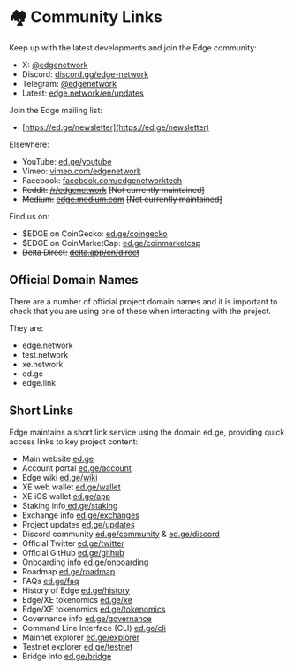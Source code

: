 # 🏘️ Community Links

Keep up with the latest developments and join the Edge community:

* X: [@edgenetwork](https://twitter.com/edgenetwork)
* Discord: [discord.gg/edge-network](https://discord.gg/edge-network)
* Telegram: [@edgenetwork](https://t.me/edgenetwork)
* Latest: [edge.network/en/updates](https://edge.network/en/updates)

Join the Edge mailing list:

* [https://ed.ge/newsletter](https://ed.ge/newsletter)

Elsewhere:

* YouTube: [ed.ge/youtube](https://ed.ge/youtube)
* Vimeo: [vimeo.com/edgenetwork](https://vimeo.com/edgenetwork)
* Facebook: [facebook.com/edgenetworktech](https://www.facebook.com/edgenetworktech)
* ~~Reddit:~~ [~~/r/edgenetwork~~](https://reddit.com/r/edgenetwork) ~~\[Not currently maintained]~~
* ~~Medium:~~ [~~edge.medium.com~~](https://edge.medium.com) ~~\[Not currently maintained]~~

Find us on:

* $EDGE on CoinGecko: [ed.ge/coingecko](https://ed.ge/coingecko)
* $EDGE on CoinMarketCap: [ed.ge/coinmarketcap](https://ed.ge/coinmarketcap)
* ~~Delta Direct:~~ [~~delta.app/en/direct~~](https://delta.app/en/direct)

## Official Domain Names

There are a number of official project domain names and it is important to check that you are using one of these when interacting with the project.

They are:

* edge.network
* test.network
* xe.network
* ed.ge
* edge.link

## Short Links

Edge maintains a short link service using the domain ed.ge, providing quick access links to key project content:

* Main website [ed.ge](https://ed.ge/)
* Account portal [ed.ge/account](https://ed.ge/account)
* Edge wiki [ed.ge/wiki](https://ed.ge/wiki)
* XE web wallet [ed.ge/wallet](https://ed.ge/wallet)
* XE iOS wallet [ed.ge/app](https://ed.ge/app)
* Staking info[ ed.ge/staking](https://ed.ge/staking)
* Exchange info [ed.ge/exchanges](https://ed.ge/exchanges)
* Project updates [ed.ge/updates](https://ed.ge/updates)
* Discord community [ed.ge/community](https://ed.ge/community) & [ed.ge/discord](https://ed.ge/discord)
* Official Twitter [ed.ge/twitter](https://ed.ge/twitter)
* Official GitHub [ed.ge/github](https://ed.ge/github)
* Onboarding info [ed.ge/onboarding](https://ed.ge/onboarding)
* Roadmap [ed.ge/roadmap](https://ed.ge/roadmap)
* FAQs [ed.ge/faq](https://ed.ge/faq)
* History of Edge [ed.ge/history](https://ed.ge/history)
* Edge/XE tokenomics [ed.ge/xe](https://ed.ge/xe)
* Edge/XE tokenomics [ed.ge/tokenomics](https://ed.ge/tokenomics)
* Governance info [ed.ge/governance](https://ed.ge/governance)
* Command Line Interface (CLI) [ed.ge/cli](https://ed.ge/cli)
* Mainnet explorer [ed.ge/explorer](https://ed.ge/explorer)
* Testnet explorer [ed.ge/testnet](https://ed.ge/testnet)
* Bridge info [ed.ge/bridge](https://ed.ge/bridge)
